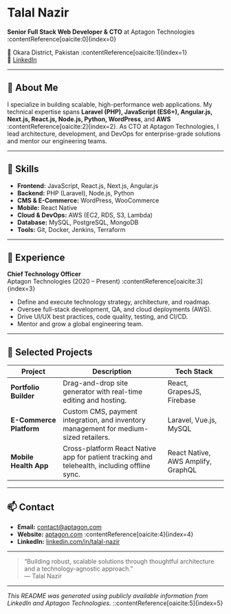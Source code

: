 # Talal Nazir

**Senior Full Stack Web Developer & CTO** at Aptagon Technologies :contentReference[oaicite:0]{index=0}

📍 Okara District, Pakistan :contentReference[oaicite:1]{index=1}  
🔗 [LinkedIn](https://www.linkedin.com/in/talal-nazir/)  

---

## 📝 About Me

I specialize in building scalable, high-performance web applications. My technical expertise spans **Laravel (PHP), JavaScript (ES6+), Angular.js, Next.js, React.js, Node.js, Python, WordPress**, and **AWS** :contentReference[oaicite:2]{index=2}. As CTO at Aptagon Technologies, I lead architecture, development, and DevOps for enterprise-grade solutions and mentor our engineering teams.

---

## 💼 Skills

- **Frontend:** JavaScript, React.js, Next.js, Angular.js  
- **Backend:** PHP (Laravel), Node.js, Python  
- **CMS & E-Commerce:** WordPress, WooCommerce  
- **Mobile:** React Native  
- **Cloud & DevOps:** AWS (EC2, RDS, S3, Lambda)  
- **Database:** MySQL, PostgreSQL, MongoDB  
- **Tools:** Git, Docker, Jenkins, Terraform  

---

## 🚀 Experience

**Chief Technology Officer**  
Aptagon Technologies (2020 – Present) :contentReference[oaicite:3]{index=3}  
- Define and execute technology strategy, architecture, and roadmap.  
- Oversee full-stack development, QA, and cloud deployments (AWS).  
- Drive UI/UX best practices, code quality, testing, and CI/CD.  
- Mentor and grow a global engineering team.  

---

## 📂 Selected Projects

| Project                  | Description                                                                                 | Tech Stack                        |
|--------------------------|---------------------------------------------------------------------------------------------|-----------------------------------|
| **Portfolio Builder**    | Drag-and-drop site generator with real-time editing and hosting.                             | React, GrapesJS, Firebase         |
| **E-Commerce Platform**  | Custom CMS, payment integration, and inventory management for medium-sized retailers.        | Laravel, Vue.js, MySQL            |
| **Mobile Health App**    | Cross-platform React Native app for patient tracking and telehealth, including offline sync. | React Native, AWS Amplify, GraphQL |

---

## 📫 Contact

- **Email:** [contact@aptagon.com](mailto:contact@aptagon.com)  
- **Website:** [aptagon.com](https://aptagon.com/) :contentReference[oaicite:4]{index=4}  
- **LinkedIn:** [linkedin.com/in/talal-nazir](https://www.linkedin.com/in/talal-nazir/)  

---

> “Building robust, scalable solutions through thoughtful architecture and a technology-agnostic approach.”  
> — Talal Nazir

---

*This README was generated using publicly available information from LinkedIn and Aptagon Technologies.*
::contentReference[oaicite:5]{index=5}
